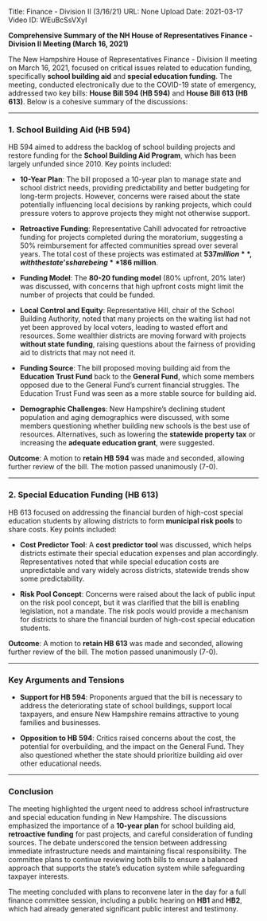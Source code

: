 Title: Finance - Division II (3/16/21)
URL: None
Upload Date: 2021-03-17
Video ID: WEuBcSsVXyI

**Comprehensive Summary of the NH House of Representatives Finance - Division II Meeting (March 16, 2021)**

The New Hampshire House of Representatives Finance - Division II meeting on March 16, 2021, focused on critical issues related to education funding, specifically **school building aid** and **special education funding**. The meeting, conducted electronically due to the COVID-19 state of emergency, addressed two key bills: **House Bill 594 (HB 594)** and **House Bill 613 (HB 613)**. Below is a cohesive summary of the discussions:

---

### **1. School Building Aid (HB 594)**
HB 594 aimed to address the backlog of school building projects and restore funding for the **School Building Aid Program**, which has been largely unfunded since 2010. Key points included:

- **10-Year Plan**: The bill proposed a 10-year plan to manage state and school district needs, providing predictability and better budgeting for long-term projects. However, concerns were raised about the state potentially influencing local decisions by ranking projects, which could pressure voters to approve projects they might not otherwise support.
  
- **Retroactive Funding**: Representative Cahill advocated for retroactive funding for projects completed during the moratorium, suggesting a 50% reimbursement for affected communities spread over several years. The total cost of these projects was estimated at **$537 million**, with the state’s share being **$186 million**.

- **Funding Model**: The **80-20 funding model** (80% upfront, 20% later) was discussed, with concerns that high upfront costs might limit the number of projects that could be funded.

- **Local Control and Equity**: Representative Hill, chair of the School Building Authority, noted that many projects on the waiting list had not yet been approved by local voters, leading to wasted effort and resources. Some wealthier districts are moving forward with projects **without state funding**, raising questions about the fairness of providing aid to districts that may not need it.

- **Funding Source**: The bill proposed moving building aid from the **Education Trust Fund** back to the **General Fund**, which some members opposed due to the General Fund’s current financial struggles. The Education Trust Fund was seen as a more stable source for building aid.

- **Demographic Challenges**: New Hampshire’s declining student population and aging demographics were discussed, with some members questioning whether building new schools is the best use of resources. Alternatives, such as lowering the **statewide property tax** or increasing the **adequate education grant**, were suggested.

**Outcome**: A motion to **retain HB 594** was made and seconded, allowing further review of the bill. The motion passed unanimously (7-0).

---

### **2. Special Education Funding (HB 613)**
HB 613 focused on addressing the financial burden of high-cost special education students by allowing districts to form **municipal risk pools** to share costs. Key points included:

- **Cost Predictor Tool**: A **cost predictor tool** was discussed, which helps districts estimate their special education expenses and plan accordingly. Representatives noted that while special education costs are unpredictable and vary widely across districts, statewide trends show some predictability.

- **Risk Pool Concept**: Concerns were raised about the lack of public input on the risk pool concept, but it was clarified that the bill is enabling legislation, not a mandate. The risk pools would provide a mechanism for districts to share the financial burden of high-cost special education students.

**Outcome**: A motion to **retain HB 613** was made and seconded, allowing further review of the bill. The motion passed unanimously (7-0).

---

### **Key Arguments and Tensions**
- **Support for HB 594**: Proponents argued that the bill is necessary to address the deteriorating state of school buildings, support local taxpayers, and ensure New Hampshire remains attractive to young families and businesses.
  
- **Opposition to HB 594**: Critics raised concerns about the cost, the potential for overbuilding, and the impact on the General Fund. They also questioned whether the state should prioritize building aid over other educational needs.

---

### **Conclusion**
The meeting highlighted the urgent need to address school infrastructure and special education funding in New Hampshire. The discussions emphasized the importance of a **10-year plan** for school building aid, **retroactive funding** for past projects, and careful consideration of funding sources. The debate underscored the tension between addressing immediate infrastructure needs and maintaining fiscal responsibility. The committee plans to continue reviewing both bills to ensure a balanced approach that supports the state’s education system while safeguarding taxpayer interests.

The meeting concluded with plans to reconvene later in the day for a full finance committee session, including a public hearing on **HB1** and **HB2**, which had already generated significant public interest and testimony.
